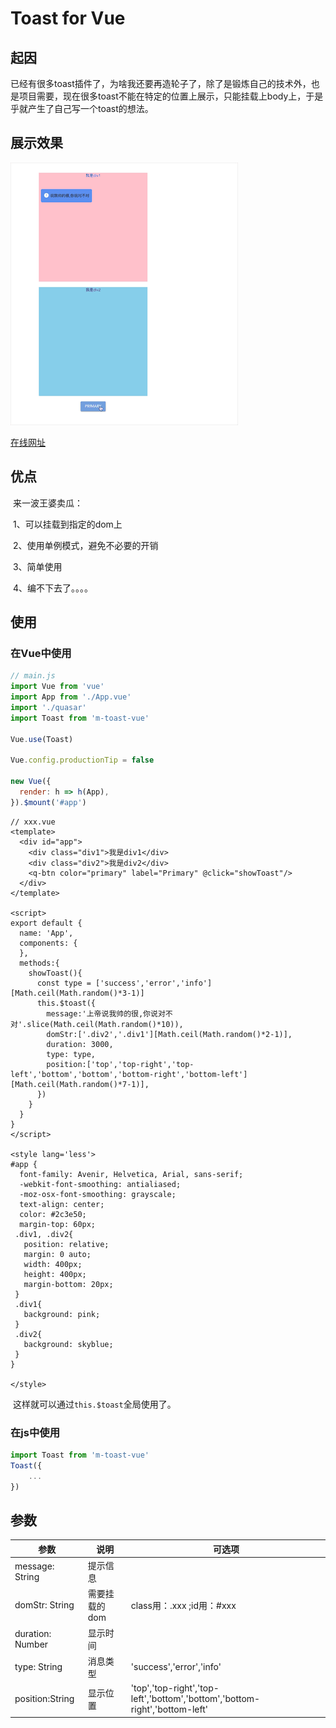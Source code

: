 # Toast for Vue

## 起因

​	 已经有很多toast插件了，为啥我还要再造轮子了，除了是锻炼自己的技术外，也是项目需要，现在很多toast不能在特定的位置上展示，只能挂载上body上，于是乎就产生了自己写一个toast的想法。

## 展示效果

![](./img/demo.gif)

[在线网址](http://meyeyong.top/)

## 优点

​	来一波王婆卖瓜：

​		1、可以挂载到指定的dom上

​		2、使用单例模式，避免不必要的开销

​		3、简单使用

​		4、编不下去了。。。。

## 使用

### 在Vue中使用

```javascript
// main.js
import Vue from 'vue'
import App from './App.vue'
import './quasar'
import Toast from 'm-toast-vue'

Vue.use(Toast)

Vue.config.productionTip = false

new Vue({
  render: h => h(App),
}).$mount('#app')
```

```vue
// xxx.vue
<template>
  <div id="app">
    <div class="div1">我是div1</div>
    <div class="div2">我是div2</div>
    <q-btn color="primary" label="Primary" @click="showToast"/>
  </div>
</template>

<script>
export default {
  name: 'App',
  components: {
  },
  methods:{
    showToast(){
      const type = ['success','error','info'][Math.ceil(Math.random()*3-1)]
      this.$toast({
        message:'上帝说我帅的很,你说对不对'.slice(Math.ceil(Math.random()*10)),
        domStr:['.div2','.div1'][Math.ceil(Math.random()*2-1)],
        duration: 3000,
        type: type,
        position:['top','top-right','top-left','bottom','bottom','bottom-right','bottom-left'][Math.ceil(Math.random()*7-1)],
      })
    }
  }
}
</script>

<style lang='less'>
#app {
  font-family: Avenir, Helvetica, Arial, sans-serif;
  -webkit-font-smoothing: antialiased;
  -moz-osx-font-smoothing: grayscale;
  text-align: center;
  color: #2c3e50;
  margin-top: 60px;
 .div1, .div2{
   position: relative;
   margin: 0 auto;
   width: 400px;
   height: 400px;
   margin-bottom: 20px;
 }
 .div1{
   background: pink;
 }
 .div2{
   background: skyblue;
 }
}
 
</style>

```

​	这样就可以通过`this.$toast`全局使用了。

### 在js中使用

```javascript
import Toast from 'm-toast-vue'
Toast({
	...
})
```

## 参数

| 参数             | 说明          | 可选项                                                       |
| ---------------- | ------------- | ------------------------------------------------------------ |
| message: String  | 提示信息      |                                                              |
| domStr: String   | 需要挂载的dom | class用：.xxx ;id用：#xxx                                    |
| duration: Number | 显示时间      |                                                              |
| type: String     | 消息类型      | 'success','error','info'                                     |
| position:String  | 显示位置      | 'top','top-right','top-left','bottom','bottom','bottom-right','bottom-left' |

